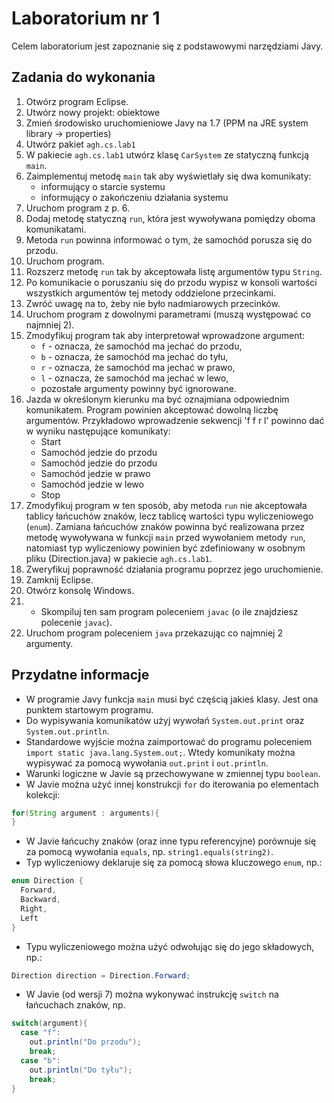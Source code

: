 # Laboratorium nr 1

Celem laboratorium jest zapoznanie się z podstawowymi narzędziami Javy.

## Zadania do wykonania

1. Otwórz program Eclipse.
2. Utwórz nowy projekt: obiektowe
3. Zmień środowisko uruchomieniowe Javy na 1.7 (PPM na JRE system library -> properties)
4. Utwórz pakiet `agh.cs.lab1`
5. W pakiecie `agh.cs.lab1` utwórz klasę `CarSystem` ze statyczną funkcją `main`.
6. Zaimplementuj metodę `main` tak aby wyświetlały się dwa komunikaty:
   - informujący o starcie systemu
   - informujący o zakończeniu działania systemu
7. Uruchom program z p. 6.
8. Dodaj metodę statyczną `run`, która jest wywoływana pomiędzy oboma komunikatami.
9. Metoda `run` powinna informować o tym, że samochód porusza się do przodu.
10. Uruchom program.
11. Rozszerz metodę `run` tak by akceptowała listę argumentów typu `String`.
12. Po komunikacie o poruszaniu się do przodu wypisz w konsoli wartości wszystkich argumentów tej metody oddzielone przecinkami.
13. Zwróć uwagę na to, żeby nie było nadmiarowych przecinków.
14. Uruchom program z dowolnymi parametrami (muszą występować co najmniej 2).
15. Zmodyfikuj program tak aby interpretował wprowadzone argument:
    - `f` - oznacza, że samochód ma jechać do przodu,
    - `b` - oznacza, że samochód ma jechać do tyłu,
    - `r` - oznacza, że samochód ma jechać w prawo,
    - `l` - oznacza, że samochód ma jechać w lewo,
    - pozostałe argumenty powinny być ignorowane.
16. Jazda w określonym kierunku ma być oznajmiana odpowiednim komunikatem. Program powinien akceptować dowolną liczbę
    argumentów. Przykładowo wprowadzenie sekwencji 'f f r l' powinno dać w wyniku następujące komunikaty:
    - Start
    - Samochód jedzie do przodu
    - Samochód jedzie do przodu
    - Samochód jedzie w prawo
    - Samochód jedzie w lewo
    - Stop
17. Zmodyfikuj program w ten sposób, aby metoda `run` nie akceptowała tablicy łańcuchów znaków, lecz tablicę
    wartości typu wyliczeniowego (`enum`). Zamiana łańcuchów znaków powinna być realizowana przez metodę wywoływana w
    funkcji `main` przed wywołaniem metody `run`, natomiast typ wyliczeniowy powinien być zdefiniowany w osobnym pliku
    (Direction.java) w pakiecie `agh.cs.lab1`.
18. Zweryfikuj poprawność działania programu poprzez jego uruchomienie.
19. Zamknij Eclipse.
20. Otwórz konsolę Windows.
21. * Skompiluj ten sam program poleceniem `javac` (o ile znajdziesz polecenie `javac`).
22. Uruchom program poleceniem `java` przekazując co najmniej 2 argumenty.


## Przydatne informacje
* W programie Javy funkcja `main` musi być częścią jakieś klasy. Jest ona punktem startowym programu.
* Do wypisywania komunikatów użyj wywołań `System.out.print` oraz `System.out.println`.
* Standardowe wyjście można zaimportować do programu poleceniem `import static java.lang.System.out;`. 
  Wtedy komunikaty można wypisywać za pomocą wywołania `out.print` i `out.println`.
* Warunki logiczne w Javie są przechowywane w zmiennej typu `boolean`.
* W Javie można użyć innej konstrukcji `for` do iterowania po elementach kolekcji:
```java
for(String argument : arguments){
}
```
* W Javie łańcuchy znaków (oraz inne typu referencyjne) porównuje się za pomocą wywołania `equals`, np.
  `string1.equals(string2)`.
* Typ wyliczeniowy deklaruje się za pomocą słowa kluczowego `enum`, np.:
```java
enum Direction {
  Forward,
  Backward,
  Right,
  Left
}
```
* Typu wyliczeniowego można użyć odwołując się do jego składowych, np.:
```java
Direction direction = Direction.Forward;
```
* W Javie (od wersji 7) można wykonywać instrukcję `switch` na łańcuchach znaków, np.
```java
switch(argument){
  case "f":
    out.println("Do przodu");
    break;
  case "b":
    out.println("Do tyłu");
    break;
}
```
